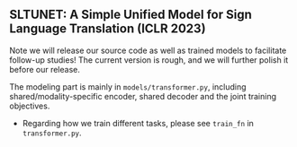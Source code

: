 ## SLTUNET: A Simple Unified Model for Sign Language Translation (ICLR 2023)

Note we will release our source code as well as trained models to facilitate follow-up studies! The current version is rough, and we will further polish it before our release.

The modeling part is mainly in `models/transformer.py`, including shared/modality-specific encoder, shared decoder and the joint training objectives.

- Regarding how we train different tasks, please see `train_fn` in `transformer.py`.


